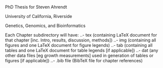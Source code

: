 PhD Thesis for Steven Ahrendt

University of California, Riverside

Genetics, Genomics, and Bioinformatics

Each Chapter subdirectory will have:
..- tex (containing LaTeX document for that chapter [inc. Intro, results, discussion, methods])
..- img (containing all figures and one LaTeX document for figure legends)
..- tab (containing all tables and one LaTeX document for table legends [if applicable])
..- dat (any other data files [eg growth measurements] used in generation of tables or figures [if applicable])
..- .bib file (BibTeX file for chapter references)
